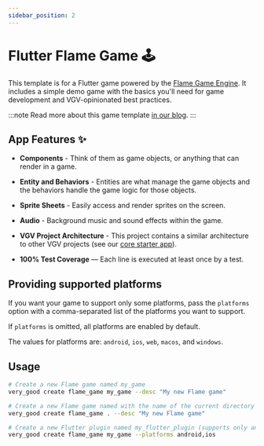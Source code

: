 ```yaml
---
sidebar_position: 2
---
```


# Flutter Flame Game 🕹

This template is for a Flutter game powered by the [Flame Game Engine][flame_link]. It includes a simple demo game with the basics you'll need for game development and VGV-opinionated best practices.

:::note
Read more about this game template [in our blog][blog].
:::

## App Features ✨

- **Components** - Think of them as game objects, or anything that can render in a game.

- **Entity and Behaviors** - Entities are what manage the game objects and the behaviors handle the game logic for those objects.

- **Sprite Sheets** - Easily access and render sprites on the screen.

- **Audio** - Background music and sound effects within the game.

- **VGV Project Architecture** - This project contains a similar architecture to other VGV projects (see our [core starter app](https://github.com/VeryGoodOpenSource/very_good_core/tree/main/src/my_app)).

- **100% Test Coverage** — Each line is executed at least once by a test.

## Providing supported platforms

If you want your game to support only some platforms, pass the `platforms` option with a comma-separated list of the platforms you want to support.

If `platforms` is omitted, all platforms are enabled by default.

The values for platforms are: `android`, `ios`, `web`, `macos`, and `windows`.

## Usage

```sh
# Create a new Flame game named my_game
very_good create flame_game my_game --desc "My new Flame game"

# Create a new Flame game named with the name of the current directory
very_good create flame_game . --desc "My new Flame game"

# Create a new Flutter plugin named my_flutter_plugin (supports only android and iOS)
very_good create flame_game my_game --platforms android,ios
```

[blog]: https://verygood.ventures/blog/generate-a-game-with-our-new-template
[very_good_cli_link]: https://github.com/VeryGoodOpenSource/very_good_cli
[mason_link]: https://github.com/felangel/mason
[flame_link]: https://flame-engine.org/
